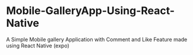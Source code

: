 # Mobile-GalleryApp-Using-React-Native
A Simple Mobile gallery Application with Comment and Like Feature made using React Native (expo)
